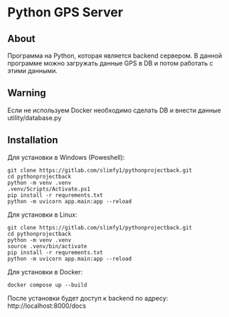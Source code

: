 # Python GPS Server

## About
Программа на Python, которая является backend сервером. В данной программе можно загружать данные GPS в DB и потом работать с этими данными.

## Warning

Если не используем Docker необходимо сделать DB и внести данные utility/database.py
## Installation

Для установки в Windows (Poweshell):
```
git clone https://gitlab.com/slimfy1/pythonprojectback.git
cd pythonprojectback
python -m venv .venv
.venv/Scripts/Activate.ps1
pip install -r requrements.txt
python -m uvicorn app.main:app --reload 
```

Для установки в Linux:
```
git clone https://gitlab.com/slimfy1/pythonprojectback.git
cd pythonprojectback
python -m venv .venv
source .venv/bin/activate
pip install -r requrements.txt
python -m uvicorn app.main:app --reload 
```

Для установки в Docker:
```
docker compose up --build
```
После установки будет доступ к backend по адресу:
http://localhost:8000/docs